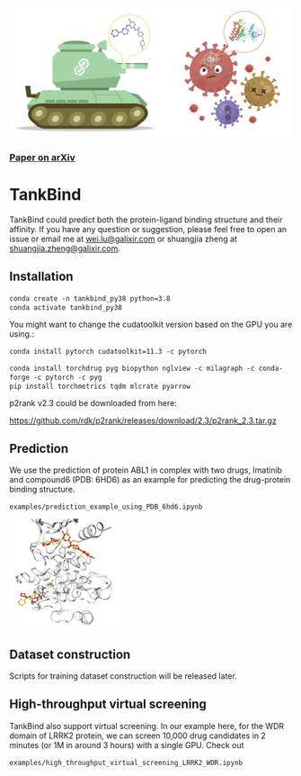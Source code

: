 ![header](imgs/header.png)

### [Paper on arXiv](https://biorxiv.org/cgi/content/short/2022.06.06.495043v1)

# TankBind
TankBind could predict both the protein-ligand binding structure and their affinity.
If you have any question or suggestion, please feel free to open an issue or email me at [wei.lu@galixir.com](wei.lu@galixir.com) or shuangjia zheng at [shuangjia.zheng@galixir.com](shuangjia.zheng@galixir.com).

## Installation
````
conda create -n tankbind_py38 python=3.8
conda activate tankbind_py38
````
You might want to change the cudatoolkit version based on the GPU you are using.:
````
conda install pytorch cudatoolkit=11.3 -c pytorch
````

````
conda install torchdrug pyg biopython nglview -c milagraph -c conda-forge -c pytorch -c pyg
pip install torchmetrics tqdm mlcrate pyarrow
````

p2rank v2.3 could be downloaded from here:

https://github.com/rdk/p2rank/releases/download/2.3/p2rank_2.3.tar.gz


## Prediction
We use the prediction of protein ABL1 in complex with two drugs, Imatinib and compound6 (PDB: 6HD6) as an example for predicting the drug-protein binding structure. 

    examples/prediction_example_using_PDB_6hd6.ipynb

<img src="imgs/example_6hd6.png" width="200">


## Dataset construction
Scripts for training dataset construction will be released later.

## High-throughput virtual screening
TankBind also support virtual screening. In our example here, for the WDR domain of LRRK2 protein, we can screen 10,000 drug candidates in 2 minutes (or 1M in around 3 hours) with a single GPU. Check out

    examples/high_throughput_virtual_screening_LRRK2_WDR.ipynb

